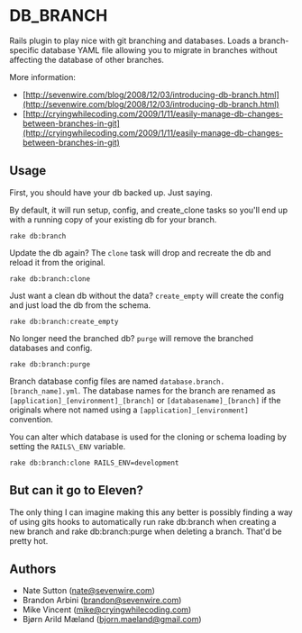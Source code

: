 DB\_BRANCH
==========

Rails plugin to play nice with git branching and databases. Loads a
branch-specific database YAML file allowing you to migrate in branches without
affecting the database of other branches.

More information:

* [http://sevenwire.com/blog/2008/12/03/introducing-db-branch.html](http://sevenwire.com/blog/2008/12/03/introducing-db-branch.html)
* [http://cryingwhilecoding.com/2009/1/11/easily-manage-db-changes-between-branches-in-git](http://cryingwhilecoding.com/2009/1/11/easily-manage-db-changes-between-branches-in-git)


Usage
-----

First, you should have your db backed up. Just saying.

By default, it will run setup, config, and create_clone tasks so you'll end up
with a running copy of your existing db for your branch.

    rake db:branch

Update the db again? The `clone` task will drop and recreate the db and reload it
from the original.

    rake db:branch:clone

Just want a clean db without the data? `create_empty` will create the config and
just load the db from the schema.

    rake db:branch:create_empty

No longer need the branched db? `purge` will remove the branched databases and
config.

    rake db:branch:purge


Branch database config files are named `database.branch.[branch_name].yml`. The
database names for the branch are renamed as
`[application]_[environment]_[branch]` or `[databasename]_[branch]` if the
originals where not named using a `[application]_[environment]` convention.

You can alter which database is used for the cloning or schema loading by
setting the `RAILS\_ENV` variable.

    rake db:branch:clone RAILS_ENV=development


But can it go to Eleven?
------------------------
The only thing I can imagine making this any better is possibly finding a way of
using gits hooks to automatically run rake db:branch when creating a new branch
and rake db:branch:purge when deleting a branch. That'd be pretty hot.


Authors
-------

* Nate Sutton (nate@sevenwire.com)
* Brandon Arbini (brandon@sevenwire.com)
* Mike Vincent (mike@cryingwhilecoding.com)
* Bjørn Arild Mæland (bjorn.maeland@gmail.com)

